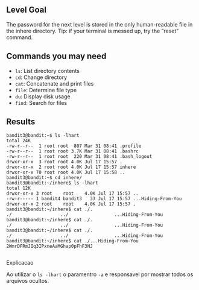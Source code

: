 ## Level Goal

The password for the next level is stored in the only human-readable file in the inhere directory. Tip: if your terminal is messed up, try the “reset” command.

## Commands you may need

* `ls`: List directory contents
* `cd`: Change directory
* `cat`: Concatenate and print files
* `file`: Determine file type
* `du`: Display disk usage
* `find`: Search for files

## Results

```
bandit3@bandit:~$ ls -lhart
total 24K
-rw-r--r--  1 root root  807 Mar 31 08:41 .profile
-rw-r--r--  1 root root 3.7K Mar 31 08:41 .bashrc
-rw-r--r--  1 root root  220 Mar 31 08:41 .bash_logout
drwxr-xr-x  3 root root 4.0K Jul 17 15:57 .
drwxr-xr-x  2 root root 4.0K Jul 17 15:57 inhere
drwxr-xr-x 70 root root 4.0K Jul 17 15:58 ..
bandit3@bandit:~$ cd inhere/
bandit3@bandit:~/inhere$ ls -lhart
total 12K
drwxr-xr-x 3 root    root    4.0K Jul 17 15:57 ..
-rw-r----- 1 bandit4 bandit3   33 Jul 17 15:57 ...Hiding-From-You
drwxr-xr-x 2 root    root    4.0K Jul 17 15:57 .
bandit3@bandit:~/inhere$ cat ./.
./                  ../                 ...Hiding-From-You  
bandit3@bandit:~/inhere$ cat ./.
./                  ../                 ...Hiding-From-You  
bandit3@bandit:~/inhere$ cat ./.
./                  ../                 ...Hiding-From-You  
bandit3@bandit:~/inhere$ cat ./...Hiding-From-You
2WmrDFRmJIq3IPxneAaMGhap0pFhF3NJ
 
```

Explicacao

Ao utilizar o `ls -lhart` o paramentro `-a` e responsavel por mostrar todos os arquivos ocultos.
